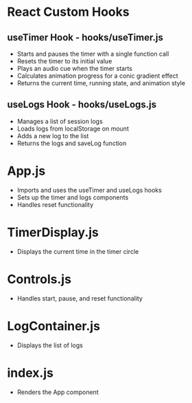 
# React Custom Hooks

## useTimer Hook - hooks/useTimer.js
- Starts and pauses the timer with a single function call
- Resets the timer to its initial value
- Plays an audio cue when the timer starts
- Calculates animation progress for a conic gradient effect
- Returns the current time, running state, and animation style

## useLogs Hook - hooks/useLogs.js
- Manages a list of session logs
- Loads logs from localStorage on mount
- Adds a new log to the list
- Returns the logs and saveLog function

# App.js
- Imports and uses the useTimer and useLogs hooks
- Sets up the timer and logs components
- Handles reset functionality

# TimerDisplay.js
- Displays the current time in the timer circle

# Controls.js
- Handles start, pause, and reset functionality

# LogContainer.js
- Displays the list of logs

# index.js
- Renders the App component